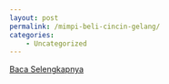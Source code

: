 ```yaml
---
layout: post
permalink: /mimpi-beli-cincin-gelang/
categories:
    - Uncategorized
---
```


[Baca Selengkapnya](/02)